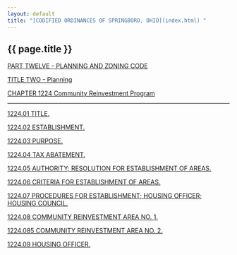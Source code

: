 ```yaml
---
layout: default 
title: "[CODIFIED ORDINANCES OF SPRINGBORO, OHIO](index.html) "
---
```


{{ page.title }}
----------------

[PART TWELVE - PLANNING AND ZONING CODE](465ba412.html)

[TITLE TWO - Planning](4687a412.html)

[CHAPTER 1224 Community Reinvestment Program](46b5a412.html)

---

[1224.01 TITLE.](46caa412.html)

[1224.02 ESTABLISHMENT.](46cda412.html)

[1224.03 PURPOSE.](46d1a412.html)

[1224.04 TAX ABATEMENT.](46d5a412.html)

[1224.05 AUTHORITY; RESOLUTION FOR ESTABLISHMENT OF
AREAS.](46e3a412.html)

[1224.06 CRITERIA FOR ESTABLISHMENT OF AREAS.](46e6a412.html)

[1224.07 PROCEDURES FOR ESTABLISHMENT; HOUSING OFFICER; HOUSING
COUNCIL.](470aa412.html)

[1224.08 COMMUNITY REINVESTMENT AREA NO. 1.](4722a412.html)

[1224.085 COMMUNITY REINVESTMENT AREA NO. 2.](472da412.html)

[1224.09 HOUSING OFFICER.](473ca412.html)
